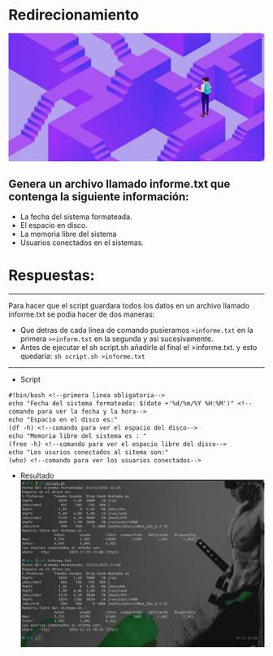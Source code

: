 # Redirecionamiento
![portada](img/portada2.jfif)
## Genera un archivo llamado informe.txt que contenga la siguiente información:
  * La fecha del sistema formateada. <!--date +'%d/%m/%Y %H:%M'-->
  * El espacio en disco.  <!--df -h-->
  * La memoria libre del sistema  <!--free -h-->
  * Usuarios conectados en el sistemas.  <!--who-->
  

# Respuestas:
---
Para hacer que el script guardara todos los datos en un archivo llamado informe.txt se podia hacer de dos maneras: 
* Que detras de cada linea de comando pusieramos `>informe.txt` en la primera `>>inform.txt` en la segunda y asi sucesivamente.
* Antes de ejecutar el sh script.sh añadirle al final el >informe.txt. y esto quedaria:
  `sh script.sh >informe.txt`
---

* Script
```
#!bin/bash <!--primera linea obligatoria-->
echo "Fecha del sistema formateada: $(date +'%d/%m/%Y %H:%M')" <!--comando para ver la fecha y la hora-->
echo "Espacio en el disco es:" 
(df -h) <!--comando para ver el espacio del disco-->
echo "Memoria libre del sistema es : "
(free -h) <!--comando para ver el espacio libre del disco-->
echo "Los usurios conectados al sitema son:"
(who) <!--comando para ver los usuarios conectados-->

```


* Resultado
![resultado](img/resultado_script.png)

